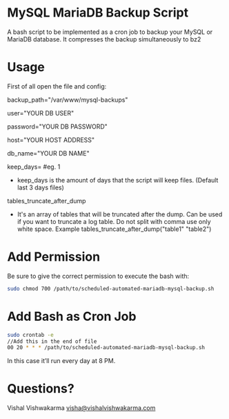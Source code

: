 # MySQL MariaDB Backup Script
A bash script to be implemented as a cron job to backup your MySQL or MariaDB database.
It compresses the backup simultaneously to bz2

# Usage
First of all open the file and config:

backup_path="/var/www/mysql-backups"<br/>

user="YOUR DB USER"<br/>

password="YOUR DB PASSWORD"<br/>

host="YOUR HOST ADDRESS"<br/>

db_name="YOUR DB NAME"<br/>

keep_days= #eg. 1
* keep_days is the amount of days that the script will keep files. (Default last 3 days files)

tables_truncate_after_dump
* It's an array of tables that will be truncated after the dump. Can be used if you want to truncate a log table. Do not split with comma use only white space. Example tables_truncate_after_dump("table1" "table2")

# Add Permission
Be sure to give the correct permission to execute the bash with:

```bash
sudo chmod 700 /path/to/scheduled-automated-mariadb-mysql-backup.sh
```

# Add Bash as Cron Job
```bash
sudo crontab -e
//Add this in the end of file
00 20 * * * /path/to/scheduled-automated-mariadb-mysql-backup.sh
```
In this case it’ll run every day at 8 PM.

# Questions?
Vishal Vishwakarma <visha@vishalvishwakarma.com>